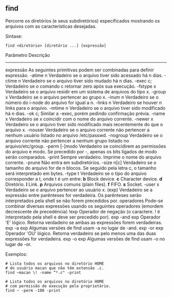 ## find

Percorre os diretórios (e seus subdiretórios) especificados mostrando
os arquivos com as características desejadas.

Sintaxe: 

	find <diretório> [diretório ...] [expressão]

Parâmetro     Descrição
---------     ---------
expressão     As seguintes primitivas podem ser
              combinadas para definir expressão.
-atime n      Verdadeiro se o arquivo tiver sido
              acessado há n dias.
-ctime n      Verdadeiro se o arquivo tiver sido mudado
              há n dias.
-exec c;      Verdadeiro se o comando c retornar zero
              após sua execução.
-fstype x     Verdadeiro se o arquivo residir em um
              sistema de arquivos do tipo x.
-group x      Verdadeiro se o arquivo pertencer ao
              grupo x.
-inum n       Verdadeiro se o número do i-node do
              arquivo for igual a n.
-links n      Verdadeiro se houver n links para o arquivo.
-mtime n      Verdadeiro se o arquivo tiver sido
              modificado há n dias.
-ok c;        Similar a -exec, porém pedindo
              confirmação prévia.
-name x       Verdadeiro se x coincidir com o nome do
              arquivo corrente.
-newer x      Verdadeiro se o arquivo tiver sido
              modificado mais recentemente do que o
              arquivo x.
-nouser       Verdadeiro se o arquivo corrente não
              pertencer a nenhum usuário listado no
              arquivo /etc/passwd.
-nogroup      Verdadeiro se o arquivo corrente não
              pertencer a nenhum grupo listado no
              arquivo/etc/group.
-perm [-]modo Verdadeiro se coincidirem as permissões
              do arquivo e modo. Se precedido por -,
              apenas os bits ligados de modo serão
              comparados.
-print        Sempre verdadeiro. Imprime o nome do
              arquivo corrente.
-prune        Não entra em subdiretórios.
-size n[c]    Verdadeiro se o tamanho do arquivo for
              de n blocos. Se seguido pela letra c, o
              tamanho será interpretado em bytes.
-type t       Verdadeiro se o tipo do arquivo
              corresponder a t, onde t é um entre:
              **b** Block device.
              **c** Character device.
              **d** Diretório.
              **l** Link.
              **p** Arquivos comuns (plain files).
              **f** FIFO.
              **s** Socket.
-user x       Verdadeiro se o arquivo pertencer ao
              usuário x.
(exp)         Verdadeiro se a expressão entre
              parênteses for verdadeira. Os parênteses
              serão interpretados pela shell se não
              forem precedidos por.
operadores    Pode-se combinar diversas expressões
              usando os seguintes operadores (emordem
              decrescente de precedéncia)
!exp          Operador de negação (o caractere. ! é
              interpretado pela shell e deve ser
              precedido por).
exp -and exp  Operador 'E' lógico. Retorna verdadeiro
              se ambas as expressões forem
              verdadeiras.
exp -a exp    Algumas versões de find usam -a no
              lugar de -and.
exp -or exp   Operador 'OU' lógico. Retorna verdadeiro
              se pelo menos uma das duas expressões
              for verdadeira.
exp -o exp    Algumas versões de find usam -o no
              lugar de -or.

Exemplos:


	# Lista todos os arquivos no diretório HOME 
    # do usuário macan que não têm extensão .c.
	find ~macan \! -name “*.c" -print

	# Lista todos os arquivos no diretório HOME 
    # com permissão de execução pelo proprietário.
	find ~ -perm -100 -print


